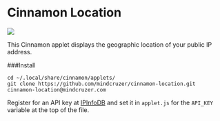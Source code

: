 Cinnamon Location
=================

![](http://cinnamon-spices.linuxmint.com/uploads/applets/6HB3-9QGE-T23U.png)

This Cinnamon applet displays the geographic location of your public IP address.

###Install

```shell
cd ~/.local/share/cinnamon/applets/
git clone https://github.com/mindcruzer/cinnamon-location.git cinnamon-location@mindcruzer.com
```

Register for an API key at [IPInfoDB](http://ipinfodb.com/register.php) and set it in `applet.js` for the `API_KEY` variable at the top of the file.
